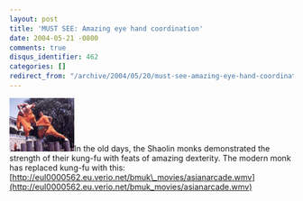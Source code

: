 ```yaml
---
layout: post
title: 'MUST SEE: Amazing eye hand coordination'
date: 2004-05-21 -0800
comments: true
disqus_identifier: 462
categories: []
redirect_from: "/archive/2004/05/20/must-see-amazing-eye-hand-coordination.aspx/"
---
```


![shaolin](/images/shaolin.jpg)In the old days, the Shaolin monks
demonstrated the strength of their kung-fu with feats of amazing
dexterity. The modern monk has replaced kung-fu with this:
[http://eul0000562.eu.verio.net/bmuk\_movies/asianarcade.wmv](http://eul0000562.eu.verio.net/bmuk_movies/asianarcade.wmv)


